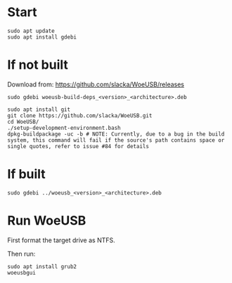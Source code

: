 # Start

```
sudo apt update
sudo apt install gdebi
```


# If not built

Download from: https://github.com/slacka/WoeUSB/releases

```
sudo gdebi woeusb-build-deps_<version>_<architecture>.deb 

sudo apt install git
git clone https://github.com/slacka/WoeUSB.git
cd WoeUSB/
./setup-development-environment.bash
dpkg-buildpackage -uc -b # NOTE: Currently, due to a bug in the build system, this command will fail if the source's path contains space or single quotes, refer to issue #84 for details
```


# If built

```
sudo gdebi ../woeusb_<version>_<architecture>.deb
```


# Run WoeUSB

First format the target drive as NTFS.

Then run:

```
sudo apt install grub2
woeusbgui
```
